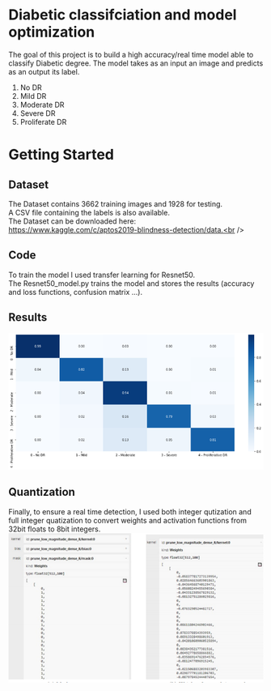 # Diabetic classifciation and model optimization
The goal of this project is to build a high accuracy/real time model able to classify Diabetic degree. The model takes as an input an image and predicts as an output its label. 
1. No DR
1. Mild DR
1. Moderate DR
1. Severe DR
1. Proliferate DR
# Getting Started
## Dataset
The Dataset contains 3662 training images and 1928 for testing.<br />
A CSV file containing the labels is also available.<br />
The Dataset can be downloaded here: https://www.kaggle.com/c/aptos2019-blindness-detection/data.<br />
## Code
To train the model I used transfer learning for Resnet50.<br />
The Resnet50_model.py trains the model and stores the results (accuracy and loss functions, confusion matrix ...).
## Results
![Confusion matrix](https://github.com/Ghailen-Ben-Achour/DR-Diagnosis/blob/master/DR%20Diagnosis/quantized%20model/result.png?raw=true)
## Quantization
Finally, to ensure a real time detection, I used both integer qutization and full integer quatization to convert weights and activation functions from 32bit floats to 8bit integers.<br />
![weights values](https://github.com/Ghailen-Ben-Achour/DR-Diagnosis/blob/master/DR%20Diagnosis/quantized%20model/quantization.PNG?raw=true)



